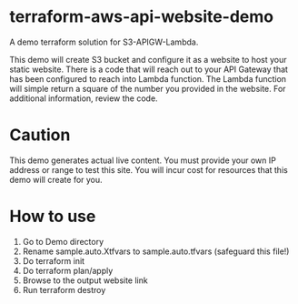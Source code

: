 # terraform-aws-api-website-demo
A demo terraform solution for S3-APIGW-Lambda. 

This demo will create S3 bucket and configure it as a website to host your static website. There is a code that will reach out to your API Gateway that has been configured to reach into Lambda function. The Lambda function will simple return a square of the number you provided in the website. 
For additional information, review the code.

# Caution
This demo generates actual live content. You must provide your own IP address or range to test this site. You will incur cost for resources that this demo will create for you. 

# How to use
1. Go to Demo directory
2. Rename sample.auto.Xtfvars to sample.auto.tfvars (safeguard this file!)
3. Do terraform init
4. Do terraform plan/apply
5. Browse to the output website link
6. Run terraform destroy



